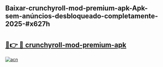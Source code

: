 ## Baixar-crunchyroll-mod-premium-apk-Apk-sem-anúncios-desbloqueado-completamente-2025-#x627h

# <h2><a href="https://ainizakaria.my?title=crunchyroll-mod-premium-apk&ref=20M">🔗👉 🔴 crunchyroll-mod-premium-apk</a></h2>

[![acn](https://github.com/user-attachments/assets/0f9c940e-d8b0-45ae-aac7-cd30a18b3e1c)](https://ainizakaria.my?title=crunchyroll-mod-premium-apk&ref=20M)

